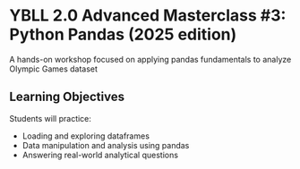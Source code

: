 # YBLL 2.0 Advanced Masterclass #3: Python Pandas (2025 edition)

A hands-on workshop focused on applying pandas fundamentals to analyze Olympic Games dataset

## Learning Objectives

Students will practice:

- Loading and exploring dataframes
- Data manipulation and analysis using pandas
- Answering real-world analytical questions